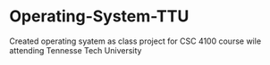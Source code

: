 # Operating-System-TTU
Created operating syatem as class project for CSC 4100 course wile attending Tennesse Tech University
